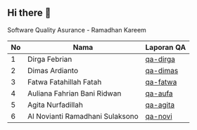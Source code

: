 ## Hi there 👋

Software Quality Asurance - Ramadhan Kareem

| No  | Nama                            | Laporan QA                                              |
| --- | ------------------------------- | ------------------------------------------------------- |
| 1   | Dirga Febrian                   | [qa-dirga](https://sqa-kareem.github.io/)               |
| 2   | Dimas Ardianto                  | [qa-dimas](https://sqa-kareem.github.io/DimasArdianto/) |
| 3   | Fatwa Fatahillah Fatah          | [qa-fatwa](https://sqa-kareem.github.io/)               |
| 4   | Auliana Fahrian Bani Ridwan     | [qa-aufa](https://sqa-kareem.github.io/Auliana-Fahrian-Bani-Ridwan/)                |
| 5   | Agita Nurfadillah               | [qa-agita](https://sqa-kareem.github.io/)               |
| 6   | Al Novianti Ramadhani Sulaksono | [qa-novi](https://sqa-kareem.github.io/)                |
